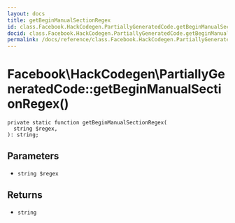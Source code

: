 ```yaml
---
layout: docs
title: getBeginManualSectionRegex
id: class.Facebook.HackCodegen.PartiallyGeneratedCode.getBeginManualSectionRegex
docid: class.Facebook.HackCodegen.PartiallyGeneratedCode.getBeginManualSectionRegex
permalink: /docs/reference/class.Facebook.HackCodegen.PartiallyGeneratedCode.getBeginManualSectionRegex/
---
```

# Facebook\\HackCodegen\\PartiallyGeneratedCode::getBeginManualSectionRegex()




``` Hack
private static function getBeginManualSectionRegex(
  string $regex,
): string;
```




## Parameters




* ` string $regex `




## Returns




- ` string `